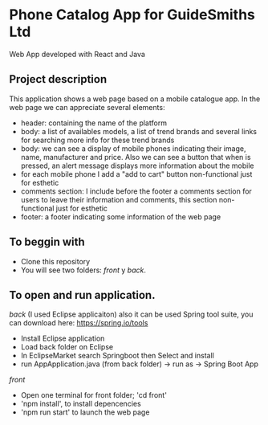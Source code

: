 # Phone Catalog App for GuideSmiths Ltd
Web App developed with React and Java

## Project description
This application shows a web page based on a mobile catalogue app.
In the web page we can appreciate several elements:
- header: containing the name of the platform
- body: a list of availables models, a list of trend brands and several links for searching more info for these trend brands
- body: we can see a display of mobile phones indicating their image, name, manufacturer and price. Also we can see a button that when is pressed, an alert message displays more information about the mobile
- for each mobile phone I add a "add to cart" button non-functional just for esthetic
- comments section: I include before the footer a comments section for users to leave their information and comments, this section non-functional just for esthetic
- footer: a footer indicating some information of the web page


## To beggin with

- Clone this repository
- You will see two folders: *front* y *back*.

## To open and run application.

*back*
(I used Eclipse applicaiton) also it can be used Spring tool suite, you can download here: https://spring.io/tools
- Install Eclipse application
- Load back folder on Eclipse
- In EclipseMarket search Springboot then Select and install
- run AppApplication.java (from back folder) -> run as -> Spring Boot App

*front*
- Open one terminal for front folder; 'cd front'
- 'npm install', to install depencencies
- 'npm run start' to launch the web page

